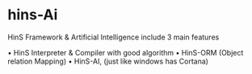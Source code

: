 # hins-Ai
HinS Framework & Artificial Intelligence include 3 main features

•	HinS Interpreter & Compiler with good algorithm
•	HinS-ORM (Object relation Mapping)
•	HinS-AI, (just like windows has Cortana)
